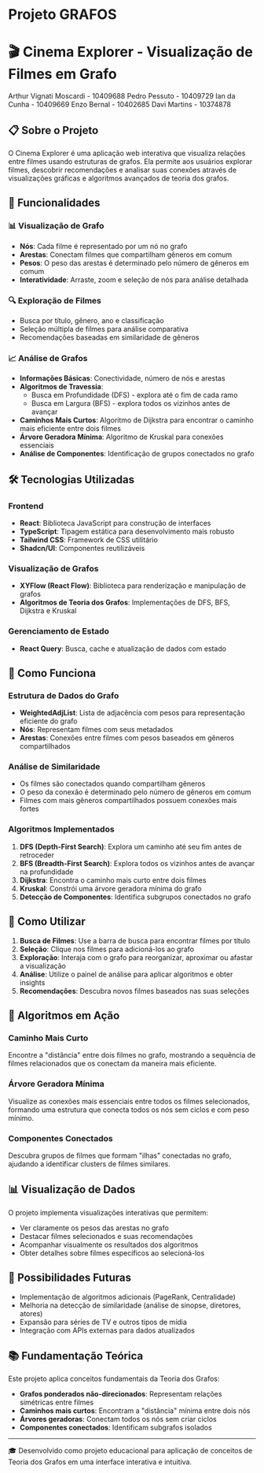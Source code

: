 # Projeto GRAFOS
# 🎬 Cinema Explorer - Visualização de Filmes em Grafo
 
Arthur Vignati Moscardi - 10409688 
Pedro Pessuto - 10409729
Ian da Cunha - 10409669 
Enzo Bernal - 10402685
Davi Martins - 10374878

## 📋 Sobre o Projeto

O Cinema Explorer é uma aplicação web interativa que visualiza relações entre filmes usando estruturas de grafos. Ela permite aos usuários explorar filmes, descobrir recomendações e analisar suas conexões através de visualizações gráficas e algoritmos avançados de teoria dos grafos.

## 🎯 Funcionalidades

### 📊 Visualização de Grafo
- **Nós**: Cada filme é representado por um nó no grafo
- **Arestas**: Conectam filmes que compartilham gêneros em comum
- **Pesos**: O peso das arestas é determinado pelo número de gêneros em comum
- **Interatividade**: Arraste, zoom e seleção de nós para análise detalhada

### 🔍 Exploração de Filmes
- Busca por título, gênero, ano e classificação
- Seleção múltipla de filmes para análise comparativa
- Recomendações baseadas em similaridade de gêneros

### 📈 Análise de Grafos
- **Informações Básicas**: Conectividade, número de nós e arestas
- **Algoritmos de Travessia**:
  - Busca em Profundidade (DFS) - explora até o fim de cada ramo
  - Busca em Largura (BFS) - explora todos os vizinhos antes de avançar
- **Caminhos Mais Curtos**: Algoritmo de Dijkstra para encontrar o caminho mais eficiente entre dois filmes
- **Árvore Geradora Mínima**: Algoritmo de Kruskal para conexões essenciais
- **Análise de Componentes**: Identificação de grupos conectados no grafo

## 🛠️ Tecnologias Utilizadas

### Frontend
- **React**: Biblioteca JavaScript para construção de interfaces
- **TypeScript**: Tipagem estática para desenvolvimento mais robusto
- **Tailwind CSS**: Framework de CSS utilitário
- **Shadcn/UI**: Componentes reutilizáveis

### Visualização de Grafos
- **XYFlow (React Flow)**: Biblioteca para renderização e manipulação de grafos
- **Algoritmos de Teoria dos Grafos**: Implementações de DFS, BFS, Dijkstra e Kruskal

### Gerenciamento de Estado
- **React Query**: Busca, cache e atualização de dados com estado

## 📝 Como Funciona

### Estrutura de Dados do Grafo
- **WeightedAdjList**: Lista de adjacência com pesos para representação eficiente do grafo
- **Nós**: Representam filmes com seus metadados
- **Arestas**: Conexões entre filmes com pesos baseados em gêneros compartilhados

### Análise de Similaridade
- Os filmes são conectados quando compartilham gêneros
- O peso da conexão é determinado pelo número de gêneros em comum
- Filmes com mais gêneros compartilhados possuem conexões mais fortes

### Algoritmos Implementados
1. **DFS (Depth-First Search)**: Explora um caminho até seu fim antes de retroceder
2. **BFS (Breadth-First Search)**: Explora todos os vizinhos antes de avançar na profundidade
3. **Dijkstra**: Encontra o caminho mais curto entre dois filmes
4. **Kruskal**: Constrói uma árvore geradora mínima do grafo
5. **Detecção de Componentes**: Identifica subgrupos conectados no grafo

## 🚀 Como Utilizar

1. **Busca de Filmes**: Use a barra de busca para encontrar filmes por título
2. **Seleção**: Clique nos filmes para adicioná-los ao grafo
3. **Exploração**: Interaja com o grafo para reorganizar, aproximar ou afastar a visualização
4. **Análise**: Utilize o painel de análise para aplicar algoritmos e obter insights
5. **Recomendações**: Descubra novos filmes baseados nas suas seleções

## 🧪 Algoritmos em Ação

### Caminho Mais Curto
Encontre a "distância" entre dois filmes no grafo, mostrando a sequência de filmes relacionados que os conectam da maneira mais eficiente.

### Árvore Geradora Mínima
Visualize as conexões mais essenciais entre todos os filmes selecionados, formando uma estrutura que conecta todos os nós sem ciclos e com peso mínimo.

### Componentes Conectados
Descubra grupos de filmes que formam "ilhas" conectadas no grafo, ajudando a identificar clusters de filmes similares.

## 📊 Visualização de Dados

O projeto implementa visualizações interativas que permitem:

- Ver claramente os pesos das arestas no grafo
- Destacar filmes selecionados e suas recomendações
- Acompanhar visualmente os resultados dos algoritmos
- Obter detalhes sobre filmes específicos ao selecioná-los

## 🔮 Possibilidades Futuras

- Implementação de algoritmos adicionais (PageRank, Centralidade)
- Melhoria na detecção de similaridade (análise de sinopse, diretores, atores)
- Expansão para séries de TV e outros tipos de mídia
- Integração com APIs externas para dados atualizados

## 📚 Fundamentação Teórica

Este projeto aplica conceitos fundamentais da Teoria dos Grafos:
- **Grafos ponderados não-direcionados**: Representam relações simétricas entre filmes
- **Caminhos mais curtos**: Encontram a "distância" mínima entre dois nós
- **Árvores geradoras**: Conectam todos os nós sem criar ciclos
- **Componentes conectados**: Identificam subgrafos isolados

---

🎓 Desenvolvido como projeto educacional para aplicação de conceitos de Teoria dos Grafos em uma interface interativa e intuitiva.
